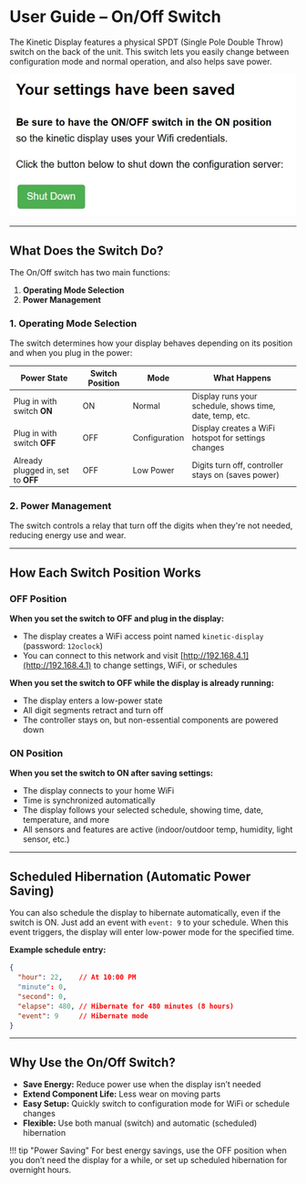 # User Guide – On/Off Switch

The Kinetic Display features a physical SPDT (Single Pole Double Throw) switch on the back of the unit. This switch lets you easily change between configuration mode and normal operation, and also helps save power.

![Switch Position Diagram](../img/user-guide-settings/settings-3.webp)

---

## What Does the Switch Do?

The On/Off switch has two main functions:

1. **Operating Mode Selection**
2. **Power Management**

### 1. Operating Mode Selection

The switch determines how your display behaves depending on its position and when you plug in the power:

| Power State                | Switch Position | Mode            | What Happens                                                        |
|---------------------------|-----------------|-----------------|---------------------------------------------------------------------|
| Plug in with switch **ON** | ON              | Normal          | Display runs your schedule, shows time, date, temp, etc.            |
| Plug in with switch **OFF**| OFF             | Configuration   | Display creates a WiFi hotspot for settings changes                 |
| Already plugged in, set to **OFF** | OFF         | Low Power       | Digits turn off, controller stays on (saves power)                  |

### 2. Power Management

The switch controls a relay that turn off the digits when they're not needed, reducing energy use and wear.

---

## How Each Switch Position Works

### OFF Position

**When you set the switch to OFF and plug in the display:**

- The display creates a WiFi access point named `kinetic-display` (password: `12oclock`)
- You can connect to this network and visit [http://192.168.4.1](http://192.168.4.1) to change settings, WiFi, or schedules

**When you set the switch to OFF while the display is already running:**

- The display enters a low-power state
- All digit segments retract and turn off
- The controller stays on, but non-essential components are powered down

### ON Position

**When you set the switch to ON after saving settings:**

- The display connects to your home WiFi
- Time is synchronized automatically
- The display follows your selected schedule, showing time, date, temperature, and more
- All sensors and features are active (indoor/outdoor temp, humidity, light sensor, etc.)

---

## Scheduled Hibernation (Automatic Power Saving)

You can also schedule the display to hibernate automatically, even if the switch is ON. Just add an event with `event: 9` to your schedule. When this event triggers, the display will enter low-power mode for the specified time.

**Example schedule entry:**

```json
{
  "hour": 22,    // At 10:00 PM
  "minute": 0,
  "second": 0,
  "elapse": 480, // Hibernate for 480 minutes (8 hours)
  "event": 9     // Hibernate mode
}
```

---

## Why Use the On/Off Switch?

- **Save Energy:** Reduce power use when the display isn’t needed
- **Extend Component Life:** Less wear on moving parts
- **Easy Setup:** Quickly switch to configuration mode for WiFi or schedule changes
- **Flexible:** Use both manual (switch) and automatic (scheduled) hibernation

!!! tip "Power Saving"
    For best energy savings, use the OFF position when you don’t need the display for a while, or set up scheduled hibernation for overnight hours.
